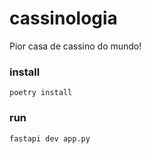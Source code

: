 # cassinologia

Pior casa de cassino do mundo!

### install

```
poetry install
```

### run

```
fastapi dev app.py
```